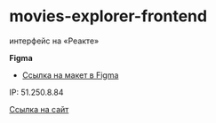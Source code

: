 # movies-explorer-frontend
интерфейс на «Реакте»

**Figma**

* [Ссылка на макет в Figma](https://www.figma.com/file/FUENUykUqFWWKOf4IryGJF/Diploma-(Copy)?node-id=932%3A4182)

IP: 51.250.8.84

[Ссылка на сайт](https://movies-explo.nomoredomains.work)